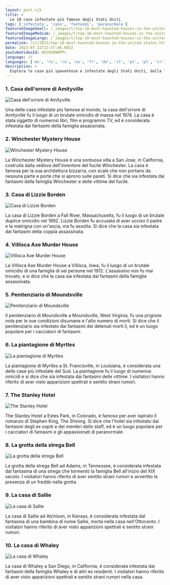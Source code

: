 ```yaml
---
layout: post.njk
title: >
  Le 10 case infestate più famose degli Stati Uniti
tags: ['infestata', 'case', 'fantasmi', 'paranormale']
featuredImageSmall: /_images/t/top-10-most-haunted-houses-in-the-united-states-cover-it-small.webp
featuredImageMedium: /_images/t/top-10-most-haunted-houses-in-the-united-states-cover-it-medium.webp
featuredImageLarge: /_images/t/top-10-most-haunted-houses-in-the-united-states-cover-it-large.webp
permalink: /it/2023/top-10-most-haunted-houses-in-the-united-states.html
date: 2023-07-22T22:57:46.602Z
youtubeVideoId: 86t8VKN0PPc
language: it
languages: ['en', 'ru', 'ro', 'es', 'fr', 'de', 'it', 'pt', 'pl', 'tr']
description: >
  Esplora le case più spaventose e infestate degli Stati Uniti, dalla famosa casa dell'orrore di Amityville al misterioso Winchester Mystery House.
---
```


### 1. Casa dell'orrore di Amityville

![Casa dell'orrore di Amityville](/_images/4/43567694082780e298a778ee90121e0b-medium.webp)

Una delle case infestate più famose al mondo, la casa dell'orrore di Amityville fu il luogo di un brutale omicidio di massa nel 1974. La casa è stata oggetto di numerosi libri, film e programmi TV, ed è considerata infestata dai fantasmi della famiglia assassinata.

### 2. Winchester Mystery House

![Winchester Mystery House](/_images/b/bdc4e0971c215c2a638d4112c4493612-medium.webp)

La Winchester Mystery House è una sontuosa villa a San Jose, in California, costruita dalla vedova dell'inventore del fucile Winchester. La casa è famosa per la sua architettura bizzarra, con scale che non portano da nessuna parte e porte che si aprono sulle pareti. Si dice che sia infestata dai fantasmi della famiglia Winchester e delle vittime del fucile.

### 3. Casa di Lizzie Borden

![Casa di Lizzie Borden](/_images/0/0e8b4efb856c3b2b08bc64c07ca72bca-medium.webp)

La casa di Lizzie Borden a Fall River, Massachusetts, fu il luogo di un brutale duplice omicidio nel 1892. Lizzie Borden fu accusata di aver ucciso il padre e la matrigna con un'ascia, ma fu assolta. Si dice che la casa sia infestata dai fantasmi della coppia assassinata.

### 4. Villisca Axe Murder House

![Villisca Axe Murder House](/_images/b/bc29a483370a9a248233e9a99caa5d96-medium.webp)

La Villisca Axe Murder House a Villisca, Iowa, fu il luogo di un brutale omicidio di una famiglia di sei persone nel 1912. L'assassino non fu mai trovato, e si dice che la casa sia infestata dai fantasmi della famiglia assassinata.

### 5. Penitenziario di Moundsville

![Penitenziario di Moundsville](/_images/5/56621be984150a9518ce4568414f3cc0-medium.webp)

Il penitenziario di Moundsville a Moundsville, West Virginia, fu una prigione nota per le sue condizioni disumane e l'alto numero di morti. Si dice che il penitenziario sia infestato dai fantasmi dei detenuti morti lì, ed è un luogo popolare per i cacciatori di fantasmi.

### 6. La piantagione di Myrtles

![La piantagione di Myrtles](/_images/7/794864519ac3b18a206d51be2ad05514-medium.webp)

La piantagione di Myrtles a St. Francisville, in Louisiana, è considerata una delle case più infestate del Sud. La piantagione fu il luogo di numerosi omicidi e si dice che sia infestata dai fantasmi delle vittime. I visitatori hanno riferito di aver visto apparizioni spettrali e sentito strani rumori.

### 7. The Stanley Hotel

![The Stanley Hotel](/_images/a/ad36fb188c9803d50599cd5493521d38-medium.webp)

The Stanley Hotel a Estes Park, in Colorado, è famoso per aver ispirato il romanzo di Stephen King, The Shining. Si dice che l'hotel sia infestato dai fantasmi degli ex ospiti e dei membri dello staff, ed è un luogo popolare per i cacciatori di fantasmi e gli appassionati di paranormale.

### 8. La grotta della strega Bell

![La grotta della strega Bell](/_images/0/0a921de40ccf57b5688c2dea5a2dafa7-medium.webp)

La grotta della strega Bell ad Adams, in Tennessee, è considerata infestata dal fantasma di una strega che tormentò la famiglia Bell all'inizio del XIX secolo. I visitatori hanno riferito di aver sentito strani rumori e avvertito la presenza di un freddo nella grotta.

### 9. La casa di Sallie

![La casa di Sallie](/_images/c/ceefa8d8bde82260d6a360f67956b121-medium.webp)

La casa di Sallie ad Atchison, in Kansas, è considerata infestata dal fantasma di una bambina di nome Sallie, morta nella casa nell'Ottocento. I visitatori hanno riferito di aver visto apparizioni spettrali e sentito strani rumori.

### 10. La casa di Whaley

![La casa di Whaley](/_images/d/d5a2deed02af8fdcaade448a79cd3294-medium.webp)

La casa di Whaley a San Diego, in California, è considerata infestata dai fantasmi della famiglia Whaley e di altri ex residenti. I visitatori hanno riferito di aver visto apparizioni spettrali e sentito strani rumori nella casa.

